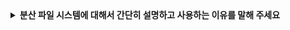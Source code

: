<details>
  <summary><strong>분산 파일 시스템에 대해서 간단히 설명하고 사용하는 이유를 말해 주세요</strong></summary>

<br>

  분산 파일 시스템은 클라이언트 프로그램이 클라이언트 측 파일 시스템에 시스템 콜(open(), read() 등)을 호출하고, 파일 시스템은 서버 측 파일 서버에 메시지를 전송해서 필요한 동작을 실행합니다  
  분산 파일 시스템을 사용하는 이유는 클라이언트가 자기 로컬 디스크를 사용하는 것에 비해 여러 클라이언트 간 공유가 쉬워지고, 중앙집중형으로 관리가 편하고 보안에 유리하다는 이점이 있기 때문입니다.

</details>
